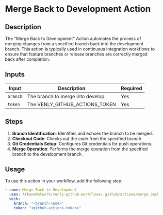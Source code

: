 # Merge Back to Development Action

## Description

The "Merge Back to Development" Action automates the process of merging changes from a specified branch back into the development branch. This action is typically used in continuous integration workflows to ensure that feature branches or release branches are correctly merged back after completion.

## Inputs

| Input     | Description                         | Required |
| --------- | ----------------------------------- | -------- |
| `branch`  | The branch to merge into develop    | Yes      |
| `token`   | The VENLY_GITHUB_ACTIONS_TOKEN      | Yes      |

## Steps

1. **Branch Identification**: Identifies and echoes the branch to be merged.
2. **Checkout Code**: Checks out the code from the specified branch.
3. **Git Credentials Setup**: Configures Git credentials for push operations.
4. **Merge Operation**: Performs the merge operation from the specified branch to the development branch.

## Usage

To use this action in your workflow, add the following step:

```yaml
- name: Merge Back to Development
  uses: ArkaneNetwork/venly-github-workflows/.github/actions/merge_back@main
  with:
    branch: "<branch-name>"
    token: "<github-actions-token>"
```
